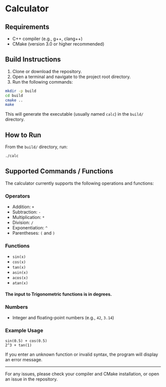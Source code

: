 # Calculator

## Requirements
- C++ compiler (e.g., g++, clang++)
- CMake (version 3.0 or higher recommended)

## Build Instructions
1. Clone or download the repository.
2. Open a terminal and navigate to the project root directory.
3. Run the following commands:

```sh
mkdir -p build
cd build
cmake ..
make
```

This will generate the executable (usually named `calc`) in the `build/` directory.

## How to Run
From the `build/` directory, run:

```sh
./calc
```

## Supported Commands / Functions
The calculator currently supports the following operations and functions:

### Operators
- Addition: `+`
- Subtraction: `-`
- Multiplication: `*`
- Division: `/`
- Exponentiation: `^`
- Parentheses: `(` and `)`

### Functions
- `sin(x)`
- `cos(x)`
- `tan(x)`
- `asin(x)`
- `acos(x)`
- `atan(x)`
#### The input to Trigonometric functions is in degrees.

### Numbers
- Integer and floating-point numbers (e.g., `42`, `3.14`)

### Example Usage
```
sin(0.5) + cos(0.5)
2^3 + tan(1)
```

If you enter an unknown function or invalid syntax, the program will display an error message.

---

For any issues, please check your compiler and CMake installation, or open an issue in the repository.
